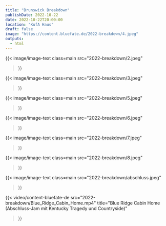 ```yaml
---
title: "Brunswick Breakdown"
publishDate: 2022-10-22
date: 2022-10-22T20:00:00
location: "KufA Haus"
draft: false
image: "https://content.bluefate.de/2022-breakdown/4.jpeg"
outputs:
  - html
---
```


{{< image/image-text class=main
  src="2022-breakdown/2.jpeg"
>}}

{{< image/image-text class=main
  src="2022-breakdown/3.jpeg"
>}}

{{< image/image-text class=main
  src="2022-breakdown/5.jpeg"
>}}

{{< image/image-text class=main
  src="2022-breakdown/6.jpeg"
>}}

{{< image/image-text class=main
  src="2022-breakdown/7.jpeg"
>}}

{{< image/image-text class=main
  src="2022-breakdown/8.jpeg"
>}}

{{< image/image-text class=main
  src="2022-breakdown/abschluss.jpeg"
>}}

{{< video/content-bluefate-de
  src="2022-breakdown/Blue_Ridge_Cabin_Home.mp4"
  title="Blue Ridge Cabin Home (Abschluss-Jam mit Kentucky Tragedy und Countryside)"
>}}


